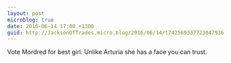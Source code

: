 ```yaml
---
layout: post
microblog: true
date: 2016-06-14 17:08 +1300
guid: http://JacksonOfTrades.micro.blog/2016/06/14/t742569337723047936.html
---
```

Vote Mordred for best girl. Unlike Arturia she has a face you can trust.

